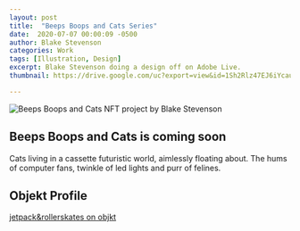 ```yaml
---
layout: post
title:  "Beeps Boops and Cats Series"
date:  2020-07-07 00:00:09 -0500
author: Blake Stevenson
categories: Work
tags: [Illustration, Design]
excerpt: Blake Stevenson doing a design off on Adobe Live.
thumbnail: https://drive.google.com/uc?export=view&id=1Sh2Rlz47EJ6iYcauNtaRjQmI-axfIYps 

---
```


![Beeps Boops and Cats NFT project by Blake Stevenson](https://drive.google.com/uc?export=view&id=1TIL0Pp83PEKoKd1tAY67avXkPodLVoc7)

## Beeps Boops and Cats is coming soon

Cats living in a cassette futuristic world, aimlessly floating about. The hums of computer fans, twinkle of led lights and purr of felines.

## Objekt Profile
[jetpack&rollerskates on objkt](https://objkt.com/profile/jetpacksandrollerskates/created)

